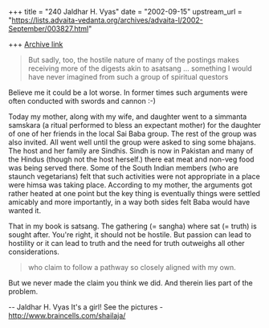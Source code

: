 +++
title = "240 Jaldhar H. Vyas"
date = "2002-09-15"
upstream_url = "https://lists.advaita-vedanta.org/archives/advaita-l/2002-September/003827.html"

+++
[Archive link](https://lists.advaita-vedanta.org/archives/advaita-l/2002-September/003827.html)

> But sadly, too, the hostile nature of many of the postings makes
> receiving more of the digests akin to asatsang ... something I would
> have never imagined from such a group of spiritual questors


Believe me it could be a lot worse.  In former times such arguments were
often conducted with swords and cannon :-)

Today my mother, along with my wife, and daughter went to a simmanta
samskara (a ritual performed to bless an expectant mother) for the
daughter of one of her friends in the local Sai Baba group.  The rest of
the group was also invited.  All went well until the group were asked to
sing some bhajans.  The host and her family are Sindhis.  Sindh is now in
Pakistan and many of the Hindus (though not the host herself.) there eat
meat and non-veg food was being served there.  Some of the South Indian
members (who are staunch vegetarians) felt that such activities were not
appropriate in a place were himsa was taking place.  According to my
mother, the arguments got rather heated at one point but the key thing is
eventually things were settled amicably and more importantly, in a way
both sides felt Baba would have wanted it.

That in my book is satsang.  The gathering (= sangha) where sat (= truth)
is sought after.  You're right, it should not be hostile.  But passion can
lead to hostility or it can lead to truth and the need for truth outweighs
all other considerations.

> who claim to follow a pathway so closely aligned with my own.

But we never made the claim you think we did.  And therein lies part of
the problem.

--
Jaldhar H. Vyas <jaldhar at braincells.com>
It's a girl! See the pictures - http://www.braincells.com/shailaja/

